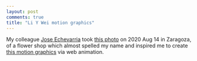 ```yaml
---
layout: post
comments: true
title: "Li Y Wei motion graphics"
---
```


My colleague [Jose Echevarria](http://www.jiechevarria.com/) took [this photo](../liywei/IMG_20200814_133948.jpg) on 2020 Aug 14 in Zaragoza, of a flower shop which almost spelled my name and inspired me to create [this motion graphics](../liywei/) via web animation.

